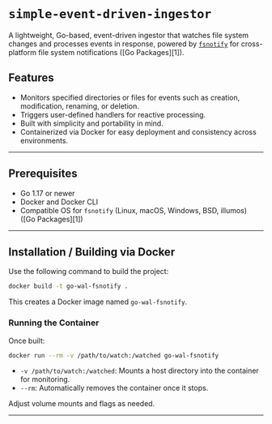 # `simple-event-driven-ingestor`

A lightweight, Go-based, event-driven ingestor that watches file system changes and processes events in response, powered by [`fsnotify`](https://pkg.go.dev/github.com/fsnotify/fsnotify) for cross-platform file system notifications ([Go Packages][1]).

## Features

* Monitors specified directories or files for events such as creation, modification, renaming, or deletion.
* Triggers user-defined handlers for reactive processing.
* Built with simplicity and portability in mind.
* Containerized via Docker for easy deployment and consistency across environments.

---

## Prerequisites

* Go 1.17 or newer
* Docker and Docker CLI
* Compatible OS for `fsnotify` (Linux, macOS, Windows, BSD, illumos) ([Go Packages][1])

---

## Installation / Building via Docker

Use the following command to build the project:

```bash
docker build -t go-wal-fsnotify .
```

This creates a Docker image named `go-wal-fsnotify`.

### Running the Container

Once built:

```bash
docker run --rm -v /path/to/watch:/watched go-wal-fsnotify
```

* `-v /path/to/watch:/watched`: Mounts a host directory into the container for monitoring.
* `--rm`: Automatically removes the container once it stops.

Adjust volume mounts and flags as needed.

---


